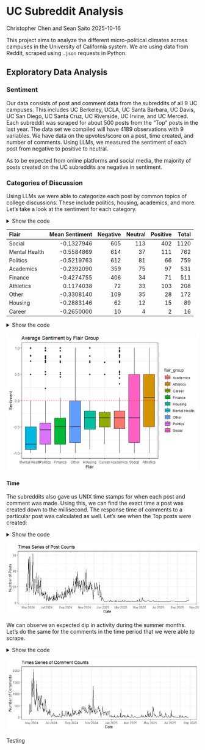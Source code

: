 # UC Subreddit Analysis
Christopher Chen and Sean Saito
2025-10-16

This project aims to analyze the different micro-political climates
across campuses in the University of California system. We are using
data from Reddit, scraped using `.json` requests in Python.

## Exploratory Data Analysis

### Sentiment

Our data consists of post and comment data from the subreddits of all 9
UC campuses. This includes UC Berkeley, UCLA, UC Santa Barbara, UC
Davis, UC San Diego, UC Santa Cruz, UC Riverside, UC Irvine, and UC
Merced. Each subreddit was scraped for about 500 posts from the “Top”
posts in the last year. The data set we compiled will have 4189
observations with 9 variables. We have data on the upvotes/score on a
post, time created, and number of comments. Using LLMs, we measured the
sentiment of each post from negative to positive to neutral.

<div>

</div>

As to be expected from online platforms and social media, the majority
of posts created on the UC subreddits are negative in sentiment.

### Categories of Discussion

Using LLMs we were able to categorize each post by common topics of
college discussions. These include politics, housing, academics, and
more. Let’s take a look at the sentiment for each category.

<details class="code-fold">
<summary>Show the code</summary>

``` r
UC_flair_summary <- UC_posts_data %>% 
  group_by(flair_group) %>% 
  summarize("Mean Sentiment" = mean(post_sentiment), 
            "Negative" = sum(rate_sentiment == "negative"),
            "Neutral" = sum(rate_sentiment == "neutral"),
            "Positive" = sum(rate_sentiment == "positive"),
            "Total" = n()) %>% 
  arrange(desc(`Total`)) %>% 
  rename("Flair" = flair_group)
kable(UC_flair_summary)
```

</details>

| Flair         | Mean Sentiment | Negative | Neutral | Positive | Total |
|:--------------|---------------:|---------:|--------:|---------:|------:|
| Social        |     -0.1327946 |      605 |     113 |      402 |  1120 |
| Mental Health |     -0.5584869 |      614 |      37 |      111 |   762 |
| Politics      |     -0.5219763 |      612 |      81 |       66 |   759 |
| Academics     |     -0.2392090 |      359 |      75 |       97 |   531 |
| Finance       |     -0.4274755 |      406 |      34 |       71 |   511 |
| Athletics     |      0.1174038 |       72 |      33 |      103 |   208 |
| Other         |     -0.3308140 |      109 |      35 |       28 |   172 |
| Housing       |     -0.2883146 |       62 |      12 |       15 |    89 |
| Career        |     -0.2650000 |       10 |       4 |        2 |    16 |

<details class="code-fold">
<summary>Show the code</summary>

``` r
ggplot(UC_posts_data) +
  geom_boxplot(aes(x=reorder(flair_group, post_sentiment), post_sentiment, fill = flair_group)) + # sentiment by flair
  labs(title = "Average Sentiment by Flair Group", x = "Flair", y = "Sentiment") +
  geom_hline(yintercept = 0, col = "red", linetype = "dashed") +
  theme_bw()
```

</details>

![](UC_reddit_analysis_files/figure-commonmark/unnamed-chunk-6-1.png)

#### Time

The subreddits also gave us UNIX time stamps for when each post and
comment was made. Using this, we can find the exact time a post was
created down to the millisecond. The response time of comments to a
particular post was calculated as well. Let’s see when the Top posts
were created:

<details class="code-fold">
<summary>Show the code</summary>

``` r
daily_counts <- UC_posts_data %>%
  count(date)
ggplot(daily_counts) +    # Times series for number of posts in time period
  geom_line(aes(x = date, y = n)) +
  labs(title = "Times Series of Post Counts", x = "Date", y = "Number of Posts") +
  scale_x_date(
    date_breaks = "2 month",  # Set breaks at every month
    date_labels = "%b %Y") +       # Format labels to show abbreviated month names (e.g., Jan, Feb)
  theme_bw()
```

</details>

![](UC_reddit_analysis_files/figure-commonmark/unnamed-chunk-7-1.png)

We can observe an expected dip in activity during the summer months.
Let’s do the same for the comments in the time period that we were able
to scrape.

<details class="code-fold">
<summary>Show the code</summary>

``` r
UC_comments_time <- UC_comments %>% 
  mutate(timestamp = as.POSIXct(created_utc, origin = "1970-01-01", tz = "UTC")) %>% 
  mutate(date = as.Date(timestamp))
daily_counts <- UC_comments_time %>% 
  count(date)
ggplot(daily_counts) +    # Times series for number of comments in time period (that were able to be scraped)
  geom_line(aes(x = date, y = n)) +
  labs(title = "Times Series of Comment Counts", x = "Date", y = "Number of Comments") +
  scale_x_date(
    date_breaks = "2 month",  # Set breaks at every month
    date_labels = "%b %Y") +       # Format labels to show abbreviated month names (e.g., Jan, Feb)
  theme_bw()
```

</details>

![](UC_reddit_analysis_files/figure-commonmark/unnamed-chunk-8-1.png)

Testing
